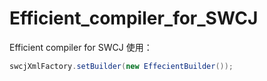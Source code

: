 # Efficient_compiler_for_SWCJ
Efficient compiler for SWCJ
使用：
```java
swcjXmlFactory.setBuilder(new EffecientBuilder());
```